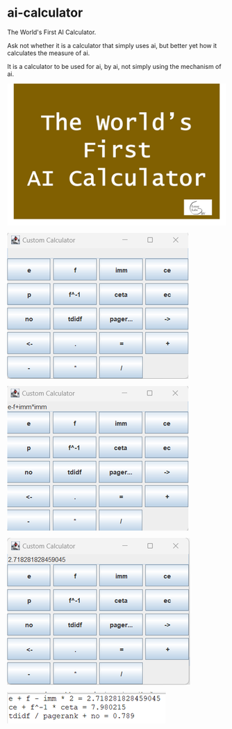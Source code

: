 # ai-calculator
The World's First AI Calculator. 

Ask not whether it is a calculator that simply uses ai, but better yet how it calculates the measure of ai.

It is a calculator to be used for ai, by ai, not simply using the mechanism of ai.

![Image0](https://github.com/hrishimukherjee25/ai-calculator/blob/main/AI-Calculator.jpg)

![Image1](https://github.com/hrishimukherjee25/ai-calculator/blob/main/Screenshot%202024-01-19%20160736.png)

![Image2](https://github.com/hrishimukherjee25/ai-calculator/blob/main/Screenshot%202024-01-19%20161005.png)

![Image3](https://github.com/hrishimukherjee25/ai-calculator/blob/main/Screenshot%202024-01-19%20161053.png)

![Image4](https://github.com/hrishimukherjee25/ai-calculator/blob/main/Screenshot%202024-01-19%20161228.png)
